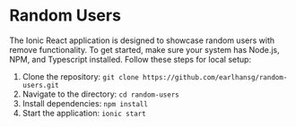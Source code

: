 # Random Users

The Ionic React application is designed to showcase random users with remove functionality. To get started, make sure your system has Node.js, NPM, and Typescript installed. Follow these steps for local setup:

1. Clone the repository: `git clone https://github.com/earlhansg/random-users.git`
2. Navigate to the directory: `cd random-users`
3. Install dependencies: `npm install`
4. Start the application: `ionic start`